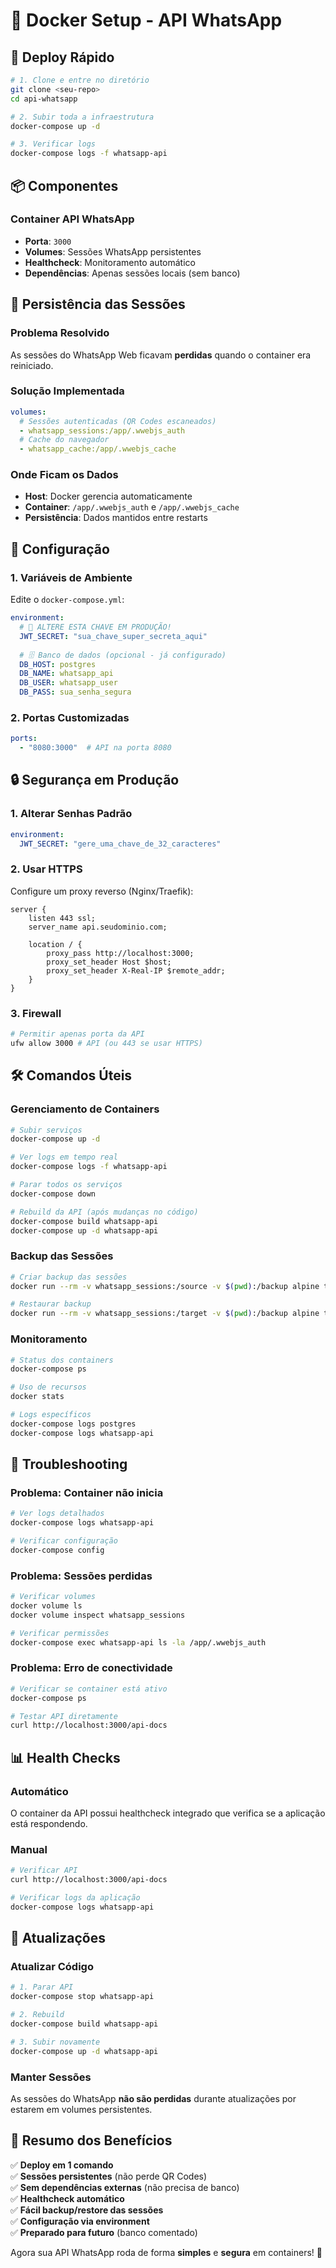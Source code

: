 # 🐳 Docker Setup - API WhatsApp

## 🚀 Deploy Rápido

```bash
# 1. Clone e entre no diretório
git clone <seu-repo>
cd api-whatsapp

# 2. Subir toda a infraestrutura
docker-compose up -d

# 3. Verificar logs
docker-compose logs -f whatsapp-api
```

## 📦 Componentes

### **Container API WhatsApp**
- **Porta**: `3000`
- **Volumes**: Sessões WhatsApp persistentes
- **Healthcheck**: Monitoramento automático
- **Dependências**: Apenas sessões locais (sem banco)

## 💾 Persistência das Sessões

### **Problema Resolvido**
As sessões do WhatsApp Web ficavam **perdidas** quando o container era reiniciado.

### **Solução Implementada**
```yaml
volumes:
  # Sessões autenticadas (QR Codes escaneados)
  - whatsapp_sessions:/app/.wwebjs_auth
  # Cache do navegador
  - whatsapp_cache:/app/.wwebjs_cache
```

### **Onde Ficam os Dados**
- **Host**: Docker gerencia automaticamente
- **Container**: `/app/.wwebjs_auth` e `/app/.wwebjs_cache`
- **Persistência**: Dados mantidos entre restarts

## 🔧 Configuração

### **1. Variáveis de Ambiente**
Edite o `docker-compose.yml`:

```yaml
environment:
  # 🔐 ALTERE ESTA CHAVE EM PRODUÇÃO!
  JWT_SECRET: "sua_chave_super_secreta_aqui"
  
  # 🗄️ Banco de dados (opcional - já configurado)
  DB_HOST: postgres
  DB_NAME: whatsapp_api
  DB_USER: whatsapp_user
  DB_PASS: sua_senha_segura
```

### **2. Portas Customizadas**
```yaml
ports:
  - "8080:3000"  # API na porta 8080
```

## 🔒 Segurança em Produção

### **1. Alterar Senhas Padrão**
```yaml
environment:
  JWT_SECRET: "gere_uma_chave_de_32_caracteres"
```

### **2. Usar HTTPS**
Configure um proxy reverso (Nginx/Traefik):

```nginx
server {
    listen 443 ssl;
    server_name api.seudominio.com;
    
    location / {
        proxy_pass http://localhost:3000;
        proxy_set_header Host $host;
        proxy_set_header X-Real-IP $remote_addr;
    }
}
```

### **3. Firewall**
```bash
# Permitir apenas porta da API
ufw allow 3000 # API (ou 443 se usar HTTPS)
```

## 🛠️ Comandos Úteis

### **Gerenciamento de Containers**
```bash
# Subir serviços
docker-compose up -d

# Ver logs em tempo real
docker-compose logs -f whatsapp-api

# Parar todos os serviços
docker-compose down

# Rebuild da API (após mudanças no código)
docker-compose build whatsapp-api
docker-compose up -d whatsapp-api
```

### **Backup das Sessões**
```bash
# Criar backup das sessões
docker run --rm -v whatsapp_sessions:/source -v $(pwd):/backup alpine tar czf /backup/sessions-backup.tar.gz -C /source .

# Restaurar backup
docker run --rm -v whatsapp_sessions:/target -v $(pwd):/backup alpine tar xzf /backup/sessions-backup.tar.gz -C /target
```

### **Monitoramento**
```bash
# Status dos containers
docker-compose ps

# Uso de recursos
docker stats

# Logs específicos
docker-compose logs postgres
docker-compose logs whatsapp-api
```

## 🐞 Troubleshooting

### **Problema**: Container não inicia
```bash
# Ver logs detalhados
docker-compose logs whatsapp-api

# Verificar configuração
docker-compose config
```

### **Problema**: Sessões perdidas
```bash
# Verificar volumes
docker volume ls
docker volume inspect whatsapp_sessions

# Verificar permissões
docker-compose exec whatsapp-api ls -la /app/.wwebjs_auth
```

### **Problema**: Erro de conectividade
```bash
# Verificar se container está ativo
docker-compose ps

# Testar API diretamente
curl http://localhost:3000/api-docs
```

## 📊 Health Checks

### **Automático**
O container da API possui healthcheck integrado que verifica se a aplicação está respondendo.

### **Manual**
```bash
# Verificar API
curl http://localhost:3000/api-docs

# Verificar logs da aplicação
docker-compose logs whatsapp-api
```

## 🔄 Atualizações

### **Atualizar Código**
```bash
# 1. Parar API
docker-compose stop whatsapp-api

# 2. Rebuild
docker-compose build whatsapp-api

# 3. Subir novamente
docker-compose up -d whatsapp-api
```

### **Manter Sessões**
As sessões do WhatsApp **não são perdidas** durante atualizações por estarem em volumes persistentes.

## 🎯 Resumo dos Benefícios

✅ **Deploy em 1 comando**  
✅ **Sessões persistentes** (não perde QR Codes)  
✅ **Sem dependências externas** (não precisa de banco)  
✅ **Healthcheck automático**  
✅ **Fácil backup/restore das sessões**  
✅ **Configuração via environment**  
✅ **Preparado para futuro** (banco comentado)  

Agora sua API WhatsApp roda de forma **simples** e **segura** em containers! 🚀
